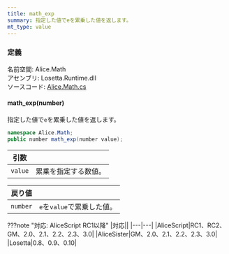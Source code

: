 ```yaml
---
title: math_exp
summary: 指定した値でeを累乗した値を返します。
mt_type: value
---
```


### 定義
名前空間: Alice.Math<br/>
アセンブリ: Losetta.Runtime.dll<br/>
ソースコード: [Alice.Math.cs](https://github.com/WSOFT-Project/Losetta/blob/master/Losetta.Runtime/Alice.Math.cs)

#### math_exp(number)

指定した値で`e`を累乗した値を返します。

```cs title="AliceScript"
namespace Alice.Math;
public number math_exp(number value);
```

|引数| |
|-|-|
|`value`|累乗を指定する数値。|

|戻り値| |
|-|-|
|`number`|`e`を`value`で累乗した値。|

???note "対応: AliceScript RC1以降"
    |対応||
    |---|---|
    |AliceScript|RC1、RC2、GM、2.0、2.1、2.2、2.3、3.0|
    |AliceSister|GM、2.0、2.1、2.2、2.3、3.0|
    |Losetta|0.8、0.9、0.10|
